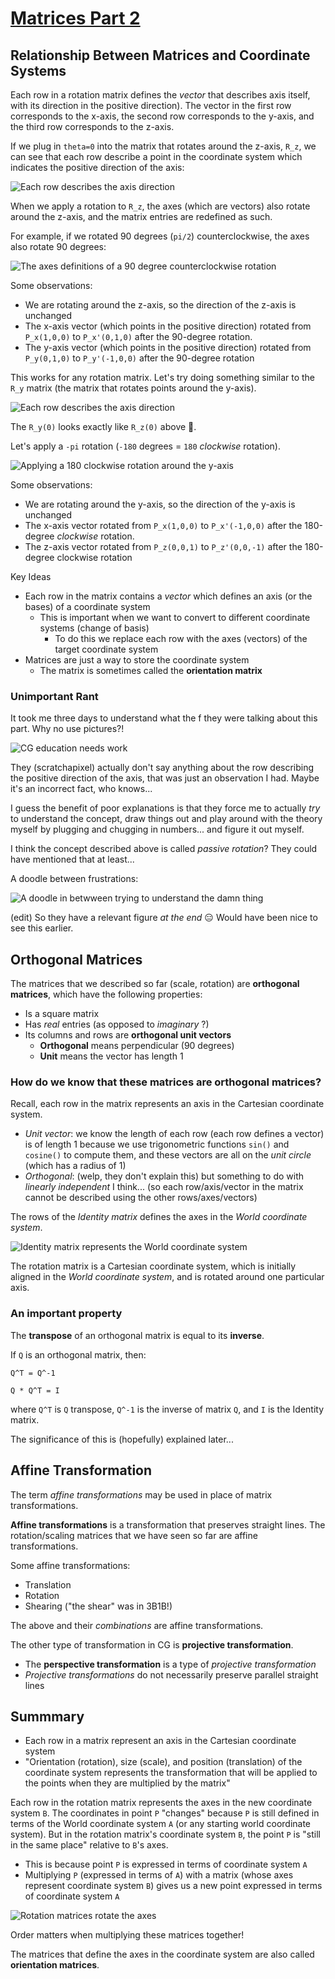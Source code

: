 # [Matrices Part 2](https://www.scratchapixel.com/lessons/mathematics-physics-for-computer-graphics/geometry/how-does-matrix-work-part-2)

## Relationship Between Matrices and Coordinate Systems
Each row in a rotation matrix defines the *vector* that describes axis itself, with its direction in the positive direction). The vector in the first row corresponds to the x-axis, the second row corresponds to the y-axis, and the third row corresponds to the z-axis.

If we plug in `theta=0` into the matrix that rotates around the z-axis, `R_z`, we can see that each row describe a point in the coordinate system which indicates the positive direction of the axis:

![Each row describes the axis direction](images/rotate-around-z-0.png)

When we apply a rotation to `R_z`, the axes (which are vectors) also rotate around the z-axis, and the matrix entries are redefined as such.

For example, if we rotated 90 degrees (`pi/2`) counterclockwise, the axes also rotate 90 degrees:

![The axes definitions of a 90 degree counterclockwise rotation](images/rotate-around-z-90.png)

Some observations:
* We are rotating around the z-axis, so the direction of the z-axis is unchanged
* The x-axis vector (which points in the positive direction) rotated from `P_x(1,0,0)` to `P_x'(0,1,0)` after the 90-degree rotation.
* The y-axis vector (which points in the positive direction) rotated from `P_y(0,1,0)` to `P_y'(-1,0,0)` after the 90-degree rotation


This works for any rotation matrix. Let's try doing something similar to the `R_y` matrix (the matrix that rotates points around the y-axis).

![Each row describes the axis direction](images/rotate-around-y-0.png)

The `R_y(0)` looks exactly like `R_z(0)` above 🤯.

Let's apply a `-pi` rotation (`-180` degrees = `180` *clockwise* rotation).

![Applying a 180 clockwise rotation around the y-axis](images/rotate-around-y-180-clockwise.png)

Some observations:
* We are rotating around the y-axis, so the direction of the y-axis is unchanged
* The x-axis vector rotated from `P_x(1,0,0)` to `P_x'(-1,0,0)` after the 180-degree *clockwise* rotation.
* The z-axis vector rotated from `P_z(0,0,1)` to `P_z'(0,0,-1)` after the 180-degree clockwise rotation

Key Ideas
* Each row in the matrix contains a *vector* which defines an axis (or the bases) of a coordinate system
  * This is important when we want to convert to different coordinate systems (change of basis)
    * To do this we replace each row with the axes (vectors) of the target coordinate system
* Matrices are just a way to store the coordinate system
  * The matrix is sometimes called the **orientation matrix**

### Unimportant Rant
It took me three days to understand what the f they were talking about this part. Why no use pictures?!

![CG education needs work](images/table-flip.png)

They (scratchapixel) actually don't say anything about the row describing the positive direction of the axis, that was just an observation I had. Maybe it's an incorrect fact, who knows...

I guess the benefit of poor explanations is that they force me to actually *try* to understand the concept, draw things out and play around with the theory myself by plugging and chugging in numbers... and figure it out myself.

I think the concept described above is called *passive rotation*? They could have mentioned that at least...

A doodle between frustrations:

![A doodle in betwween trying to understand the damn thing](images/frustration-doodle.png)

(edit) So they have a relevant figure *at the end* 😑 Would have been nice to see this earlier.

## Orthogonal Matrices
The matrices that we described so far (scale, rotation) are **orthogonal matrices**, which have the following properties:
* Is a square matrix
* Has *real* entries (as opposed to *imaginary* ?)
* Its columns and rows are **orthogonal unit vectors**
  * **Orthogonal** means perpendicular (90 degrees)
  * **Unit** means the vector has length 1 

### How do we know that these matrices are orthogonal matrices?

Recall, each row in the matrix represents an axis in the Cartesian coordinate system.
* *Unit vector*: we know the length of each row (each row defines a vector) is of length 1 because we use trigonometric functions `sin()` and `cosine()` to compute them, and these vectors are all on the *unit circle* (which has a radius of 1)
* *Orthogonal*: (welp, they don't explain this) but something to do with *linearly independent* I think... (so each row/axis/vector in the matrix cannot be described using the other rows/axes/vectors)

The rows of the *Identity matrix* defines the axes in the *World coordinate system*. 

![Identity matrix represents the World coordinate system](images/identity-is-world.png)

The rotation matrix is a Cartesian coordinate system, which is initially aligned in the *World coordinate system*, and is rotated around one particular axis.

### An important property
The **transpose** of an orthogonal matrix is equal to its **inverse**.

If `Q` is an orthogonal matrix, then:
```
Q^T = Q^-1
```
```
Q * Q^T = I
```

where `Q^T` is `Q` transpose, `Q^-1` is the inverse of matrix `Q`, and `I` is the Identity matrix.

The significance of this is (hopefully) explained later...

## Affine Transformation
The term *affine transformations* may be used in place of matrix transformations.

**Affine transformations** is a transformation that preserves straight lines. The rotation/scaling matrices that we have seen so far are affine transformations.

Some affine transformations:
* Translation
* Rotation
* Shearing ("the shear" was in 3B1B!)

The above and their *combinations* are affine transformations.

The other type of transformation in CG is **projective transformation**.
* The **perspective transformation** is a type of *projective transformation*
* *Projective transformations* do not necessarily preserve parallel straight lines

## Summmary
* Each row in a matrix represent an axis in the Cartesian coordinate system
* "Orientation (rotation), size (scale), and position (translation) of the coordinate system represents the transformation that will be applied to the points when they are multiplied by the matrix"

Each row in the rotation matrix represents the axes in the new coordinate system `B`. The coordinates in point `P` "changes" because `P` is still defined in terms of the World coordinate system `A` (or any starting world coordinate system). But in the rotation matrix's coordinate system `B`, the point `P` is "still in the same place" relative to `B`'s axes.
* This is because point `P` is expressed in terms of coordinate system `A`
* Multiplying `P` (expressed in terms of `A`) with a matrix (whose axes represent coordinate system `B`) gives us a new point expressed in terms of coordinate system `A`

![Rotation matrices rotate the axes](images/rotate-axes-summary.png)

Order matters when multiplying these matrices together!

The matrices that define the axes in the coordinate system are also called **orientation matrices**.
